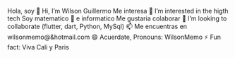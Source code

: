 Hola, soy 👋 Hi, I’m Wilson Guillermo
Me interesa 👀 I’m interested in the higth tech
Soy matematico 🌱 e informatico
Me gustaria colaborar 💞️ I’m looking to collaborate (flutter, dart, Python, MySql)
📫 Me encuentras en wilsonmemo@&hotmail.com
😄 Acuerdate, Pronouns: WilsonMemo
⚡ Fun fact: Viva Cali y Paris

<!---
WilsonGuillermo/WilsonGuillermo is a ✨ special ✨ repository because its `README.md` (this file) appears on your GitHub profile.
You can click the Preview link to take a look at your changes.
--->
